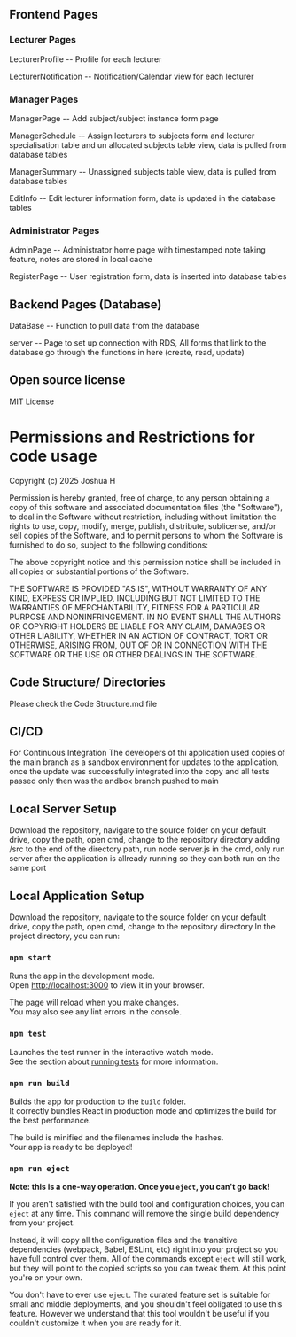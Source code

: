 ## Frontend Pages

### Lecturer Pages
LecturerProfile -- Profile for each lecturer

LecturerNotification -- Notification/Calendar view for each lecturer

### Manager Pages
ManagerPage -- Add subject/subject instance form page

ManagerSchedule -- Assign lecturers to subjects form and lecturer specialisation table and un allocated subjects table view, data is pulled from database tables

ManagerSummary -- Unassigned subjects table view, data is pulled from database tables

EditInfo -- Edit lecturer information form, data is updated in the database tables

### Administrator Pages
AdminPage -- Administrator home page with timestamped note taking feature, notes are stored in local cache

RegisterPage -- User registration form, data is inserted into database tables

## Backend Pages (Database)
DataBase -- Function to pull data from the database

server -- Page to set up connection with RDS, All forms that link to the database go through the functions in here (create, read, update)

## Open source license

MIT License

# Permissions and Restrictions for code usage

Copyright (c) 2025 Joshua H

Permission is hereby granted, free of charge, to any person obtaining a copy
of this software and associated documentation files (the "Software"), to deal
in the Software without restriction, including without limitation the rights
to use, copy, modify, merge, publish, distribute, sublicense, and/or sell
copies of the Software, and to permit persons to whom the Software is
furnished to do so, subject to the following conditions:

The above copyright notice and this permission notice shall be included in all
copies or substantial portions of the Software.

THE SOFTWARE IS PROVIDED "AS IS", WITHOUT WARRANTY OF ANY KIND, EXPRESS OR
IMPLIED, INCLUDING BUT NOT LIMITED TO THE WARRANTIES OF MERCHANTABILITY,
FITNESS FOR A PARTICULAR PURPOSE AND NONINFRINGEMENT. IN NO EVENT SHALL THE
AUTHORS OR COPYRIGHT HOLDERS BE LIABLE FOR ANY CLAIM, DAMAGES OR OTHER
LIABILITY, WHETHER IN AN ACTION OF CONTRACT, TORT OR OTHERWISE, ARISING FROM,
OUT OF OR IN CONNECTION WITH THE SOFTWARE OR THE USE OR OTHER DEALINGS IN THE
SOFTWARE.

## Code Structure/ Directories
Please check the Code Structure.md file

## CI/CD

For Continuous Integration The developers of thi application used copies of the main branch as a sandbox environment for updates to the
application, once the update was successfully integrated into the copy and all tests passed only then was the andbox branch pushed to main

## Local Server Setup

Download the repository, navigate to the source folder on your default drive, copy the path, open cmd, change to the repository directory
adding /src to the end of the directory path, run node server.js in the cmd, only run server after the application is allready running
so they can both run on the same port

## Local Application Setup

Download the repository, navigate to the source folder on your default drive, copy the path, open cmd, change to the repository directory
In the project directory, you can run:

### `npm start`

Runs the app in the development mode.\
Open [http://localhost:3000](http://localhost:3000) to view it in your browser.

The page will reload when you make changes.\
You may also see any lint errors in the console.

### `npm test`

Launches the test runner in the interactive watch mode.\
See the section about [running tests](https://facebook.github.io/create-react-app/docs/running-tests) for more information.

### `npm run build`

Builds the app for production to the `build` folder.\
It correctly bundles React in production mode and optimizes the build for the best performance.

The build is minified and the filenames include the hashes.\
Your app is ready to be deployed!

### `npm run eject`

**Note: this is a one-way operation. Once you `eject`, you can't go back!**

If you aren't satisfied with the build tool and configuration choices, you can `eject` at any time. This command will remove the single build dependency from your project.

Instead, it will copy all the configuration files and the transitive dependencies (webpack, Babel, ESLint, etc) right into your project so you have full control over them. All of the commands except `eject` will still work, but they will point to the copied scripts so you can tweak them. At this point you're on your own.

You don't have to ever use `eject`. The curated feature set is suitable for small and middle deployments, and you shouldn't feel obligated to use this feature. However we understand that this tool wouldn't be useful if you couldn't customize it when you are ready for it.

